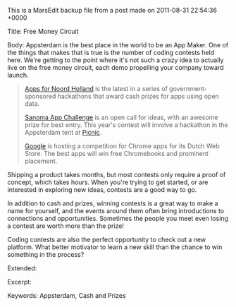 This is a MarsEdit backup file from a post made on 2011-08-31 22:54:36 +0000

Title:
Free Money Circuit

Body:
Appsterdam is the best place in the world to be an App Maker. One of the things that makes that is true is the number of coding contests held here. We're getting to the point where it's not such a crazy idea to actually live on the free money circuit, each demo propelling your company toward launch. 

<blockquote>
<a href="http://www.appsfornoordholland.nl/summary-of-contest-in-english">Apps for Noord Holland</a> is the latest in a series of government-sponsored hackathons that award cash prizes for apps using open data.

<a href="http://www.sanomamedia.nl/nl-web-Nieuws-App_Challenge-App_Challenge_English_.php">Sanoma App Challenge</a> is an open call for ideas, with an awesome prize for best entry. This year's contest will involve a hackathon in the Appsterdam tent at <a href="http://www.picnicnetwork.org/">Picnic</a>.

<a href="https://sites.google.com/site/cwsnlcomp/">Google</a> is hosting a competition for Chrome apps for its Dutch Web Store. The best apps will win free Chromebooks and prominent placement.
</blockquote>

Shipping a product takes months, but most contests only require a proof of concept, which takes hours. When you're trying to get started, or are interested in exploring new ideas, contests are a good way to go. 

In addition to cash and prizes, winning contests is a great way to make a name for yourself, and the events around them often bring introductions to connections and opportunities. Sometimes the people you meet even losing a contest are worth more than the prize!

Coding contests are also the perfect opportunity to check out a new platform. What better motivator to learn a new skill than the chance to win something in the process?

Extended:


Excerpt:


Keywords:
Appsterdam, Cash and Prizes